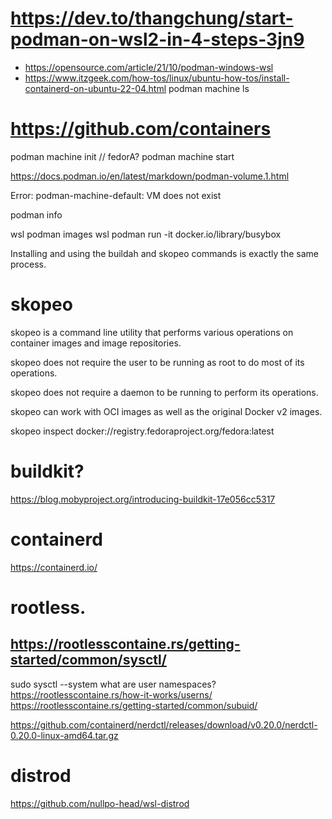 

# https://dev.to/thangchung/start-podman-on-wsl2-in-4-steps-3jn9

* https://opensource.com/article/21/10/podman-windows-wsl
* https://www.itzgeek.com/how-tos/linux/ubuntu-how-tos/install-containerd-on-ubuntu-22-04.html
    podman machine ls

# https://github.com/containers

podman machine init         // fedorA?
podman machine start

https://docs.podman.io/en/latest/markdown/podman-volume.1.html


Error: podman-machine-default: VM does not exist

podman info
 
wsl podman images
wsl podman run -it docker.io/library/busybox



Installing and using the buildah and skopeo commands is exactly the same process.

# skopeo


skopeo is a command line utility that performs various operations on container images and image repositories.

skopeo does not require the user to be running as root to do most of its operations.

skopeo does not require a daemon to be running to perform its operations.

skopeo can work with OCI images as well as the original Docker v2 images.

skopeo inspect docker://registry.fedoraproject.org/fedora:latest

# buildkit?
https://blog.mobyproject.org/introducing-buildkit-17e056cc5317

# containerd
https://containerd.io/


# rootless.
 ## https://rootlesscontaine.rs/getting-started/common/sysctl/
sudo sysctl --system
what are user namespaces?
https://rootlesscontaine.rs/how-it-works/userns/
https://rootlesscontaine.rs/getting-started/common/subuid/

https://github.com/containerd/nerdctl/releases/download/v0.20.0/nerdctl-0.20.0-linux-amd64.tar.gz

# distrod
https://github.com/nullpo-head/wsl-distrod
